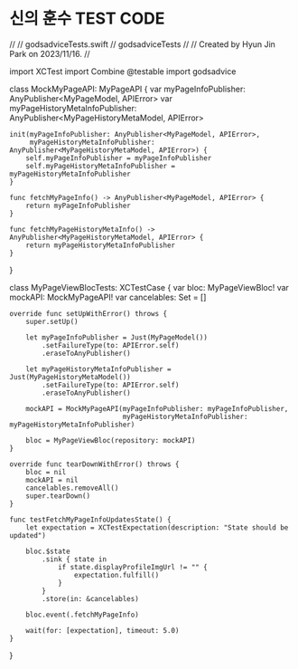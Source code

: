 # 신의 훈수 TEST CODE

//
//  godsadviceTests.swift
//  godsadviceTests
//
//  Created by Hyun Jin Park on 2023/11/16.
//

import XCTest
import Combine
@testable import godsadvice

class MockMyPageAPI: MyPageAPI {
    var myPageInfoPublisher: AnyPublisher<MyPageModel, APIError>
    var myPageHistoryMetaInfoPublisher: AnyPublisher<MyPageHistoryMetaModel, APIError>
    
    init(myPageInfoPublisher: AnyPublisher<MyPageModel, APIError>,
         myPageHistoryMetaInfoPublisher: AnyPublisher<MyPageHistoryMetaModel, APIError>) {
        self.myPageInfoPublisher = myPageInfoPublisher
        self.myPageHistoryMetaInfoPublisher = myPageHistoryMetaInfoPublisher
    }
    
    func fetchMyPageInfo() -> AnyPublisher<MyPageModel, APIError> {
        return myPageInfoPublisher
    }
    
    func fetchMyPageHistoryMetaInfo() -> AnyPublisher<MyPageHistoryMetaModel, APIError> {
        return myPageHistoryMetaInfoPublisher
    }
}

class MyPageViewBlocTests: XCTestCase {
    var bloc: MyPageViewBloc!
    var mockAPI: MockMyPageAPI!
    var cancelables: Set<AnyCancellable> = []

    override func setUpWithError() throws {
        super.setUp()
                
        let myPageInfoPublisher = Just(MyPageModel())
            .setFailureType(to: APIError.self)
            .eraseToAnyPublisher()
        
        let myPageHistoryMetaInfoPublisher = Just(MyPageHistoryMetaModel())
            .setFailureType(to: APIError.self)
            .eraseToAnyPublisher()
        
        mockAPI = MockMyPageAPI(myPageInfoPublisher: myPageInfoPublisher,
                                myPageHistoryMetaInfoPublisher: myPageHistoryMetaInfoPublisher)
        
        bloc = MyPageViewBloc(repository: mockAPI)
    }

    override func tearDownWithError() throws {
        bloc = nil
        mockAPI = nil
        cancelables.removeAll()
        super.tearDown()
    }

    func testFetchMyPageInfoUpdatesState() {
        let expectation = XCTestExpectation(description: "State should be updated")

        bloc.$state
            .sink { state in
                if state.displayProfileImgUrl != "" {
                    expectation.fulfill()
                }
            }
            .store(in: &cancelables)
        
        bloc.event(.fetchMyPageInfo)
        
        wait(for: [expectation], timeout: 5.0)
    }
}
